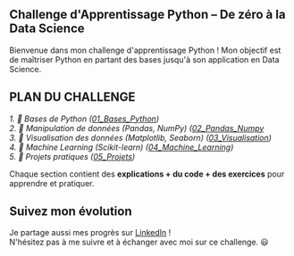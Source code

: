 
## Challenge d'Apprentissage Python – De zéro à la Data Science

Bienvenue dans mon challenge d'apprentissage Python ! Mon objectif est de maîtriser Python en partant des bases jusqu'à son application en Data Science. 

##  PLAN DU CHALLENGE

_1. 🔹 Bases de Python ([01_Bases_Python](Python-Challenge-Data-Scientis/Lien))   
2. 🔹 Manipulation de données (Pandas, NumPy) ([02_Pandas_Numpy](Python-Challenge-Data-Scientis/Lien)   
3. 🔹 Visualisation des données (Matplotlib, Seaborn) ([03_Visualisation](Python-Challenge-Data-Scientis/Lien))   
4. 🔹 Machine Learning (Scikit-learn) ([04_Machine_Learning](Python-Challenge-Data-Scientis/Lien))    
5. 🔹 Projets pratiques ([05_Projets](Python-Challenge-Data-Scientis/Lien))_

Chaque section contient des **explications + du code + des exercices** pour apprendre et pratiquer. 


##  Suivez mon évolution

Je partage aussi mes progrès sur [LinkedIn](https://www.linkedin.com/in/narcisse-dalko-ab070b2a4) !  
N'hésitez pas à me suivre et à échanger avec moi sur ce challenge. 😃
